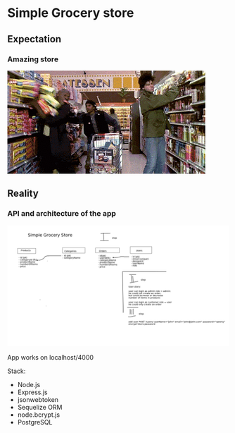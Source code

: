 # Simple Grocery store

## Expectation

### Amazing store

![](./pictures/grocery_store.gif "Grocery Store expectation")

## Reality

### API and architecture of the app

![](./pictures/aww-board%20(5).png?raw=true "My API")

App works on localhost/4000

Stack:

- Node.js
- Express.js
- jsonwebtoken
- Sequelize ORM
- node.bcrypt.js
- PostgreSQL